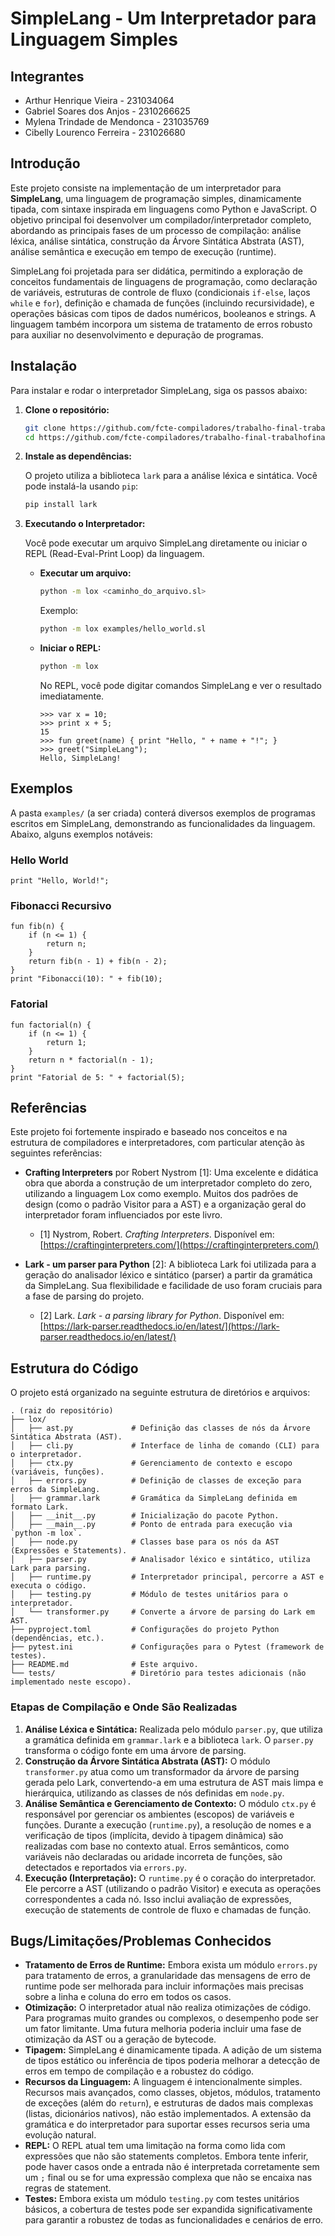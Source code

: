 # SimpleLang - Um Interpretador para Linguagem Simples

## Integrantes

- Arthur Henrique Vieira - 231034064
- Gabriel Soares dos Anjos - 2310266625
- Mylena Trindade de Mendonca - 231035769
- Cibelly Lourenco Ferreira - 231026680

## Introdução

Este projeto consiste na implementação de um interpretador para **SimpleLang**, uma linguagem de programação simples, dinamicamente tipada, com sintaxe inspirada em linguagens como Python e JavaScript. O objetivo principal foi desenvolver um compilador/interpretador completo, abordando as principais fases de um processo de compilação: análise léxica, análise sintática, construção da Árvore Sintática Abstrata (AST), análise semântica e execução em tempo de execução (runtime).

SimpleLang foi projetada para ser didática, permitindo a exploração de conceitos fundamentais de linguagens de programação, como declaração de variáveis, estruturas de controle de fluxo (condicionais `if-else`, laços `while` e `for`), definição e chamada de funções (incluindo recursividade), e operações básicas com tipos de dados numéricos, booleanos e strings. A linguagem também incorpora um sistema de tratamento de erros robusto para auxiliar no desenvolvimento e depuração de programas.

## Instalação

Para instalar e rodar o interpretador SimpleLang, siga os passos abaixo:

1.  **Clone o repositório:**

    ```bash
    git clone https://github.com/fcte-compiladores/trabalho-final-trabalhofinal-compiladores
    cd https://github.com/fcte-compiladores/trabalho-final-trabalhofinal-compiladores
    ```

2.  **Instale as dependências:**

    O projeto utiliza a biblioteca `lark` para a análise léxica e sintática. Você pode instalá-la usando `pip`:

    ```bash
    pip install lark
    ```

3.  **Executando o Interpretador:**

    Você pode executar um arquivo SimpleLang diretamente ou iniciar o REPL (Read-Eval-Print Loop) da linguagem.

    *   **Executar um arquivo:**

        ```bash
        python -m lox <caminho_do_arquivo.sl>
        ```

        Exemplo:

        ```bash
        python -m lox examples/hello_world.sl
        ```

    *   **Iniciar o REPL:**

        ```bash
        python -m lox
        ```

        No REPL, você pode digitar comandos SimpleLang e ver o resultado imediatamente.

        ```
        >>> var x = 10;
        >>> print x + 5;
        15
        >>> fun greet(name) { print "Hello, " + name + "!"; }
        >>> greet("SimpleLang");
        Hello, SimpleLang!
        ```

## Exemplos

A pasta `examples/` (a ser criada) conterá diversos exemplos de programas escritos em SimpleLang, demonstrando as funcionalidades da linguagem. Abaixo, alguns exemplos notáveis:

### Hello World

```simplelang
print "Hello, World!";
```

### Fibonacci Recursivo

```simplelang
fun fib(n) {
    if (n <= 1) {
        return n;
    }
    return fib(n - 1) + fib(n - 2);
}
print "Fibonacci(10): " + fib(10);
```

### Fatorial

```simplelang
fun factorial(n) {
    if (n <= 1) {
        return 1;
    }
    return n * factorial(n - 1);
}
print "Fatorial de 5: " + factorial(5);
```

## Referências

Este projeto foi fortemente inspirado e baseado nos conceitos e na estrutura de compiladores e interpretadores, com particular atenção às seguintes referências:

-   **Crafting Interpreters** por Robert Nystrom [1]: Uma excelente e didática obra que aborda a construção de um interpretador completo do zero, utilizando a linguagem Lox como exemplo. Muitos dos padrões de design (como o padrão Visitor para a AST) e a organização geral do interpretador foram influenciados por este livro.
    -   [1] Nystrom, Robert. *Crafting Interpreters*. Disponível em: [https://craftinginterpreters.com/](https://craftinginterpreters.com/)

-   **Lark - um parser para Python** [2]: A biblioteca Lark foi utilizada para a geração do analisador léxico e sintático (parser) a partir da gramática da SimpleLang. Sua flexibilidade e facilidade de uso foram cruciais para a fase de parsing do projeto.
    -   [2] Lark. *Lark - a parsing library for Python*. Disponível em: [https://lark-parser.readthedocs.io/en/latest/](https://lark-parser.readthedocs.io/en/latest/)

## Estrutura do Código

O projeto está organizado na seguinte estrutura de diretórios e arquivos:

```
. (raiz do repositório)
├── lox/
│   ├── ast.py             # Definição das classes de nós da Árvore Sintática Abstrata (AST).
│   ├── cli.py             # Interface de linha de comando (CLI) para o interpretador.
│   ├── ctx.py             # Gerenciamento de contexto e escopo (variáveis, funções).
│   ├── errors.py          # Definição de classes de exceção para erros da SimpleLang.
│   ├── grammar.lark       # Gramática da SimpleLang definida em formato Lark.
│   ├── __init__.py        # Inicialização do pacote Python.
│   ├── __main__.py        # Ponto de entrada para execução via `python -m lox`.
│   ├── node.py            # Classes base para os nós da AST (Expressões e Statements).
│   ├── parser.py          # Analisador léxico e sintático, utiliza Lark para parsing.
│   ├── runtime.py         # Interpretador principal, percorre a AST e executa o código.
│   ├── testing.py         # Módulo de testes unitários para o interpretador.
│   └── transformer.py     # Converte a árvore de parsing do Lark em AST.
├── pyproject.toml         # Configurações do projeto Python (dependências, etc.).
├── pytest.ini             # Configurações para o Pytest (framework de testes).
├── README.md              # Este arquivo.
└── tests/                 # Diretório para testes adicionais (não implementado neste escopo).
```

### Etapas de Compilação e Onde São Realizadas

1.  **Análise Léxica e Sintática:** Realizada pelo módulo `parser.py`, que utiliza a gramática definida em `grammar.lark` e a biblioteca `lark`. O `parser.py` transforma o código fonte em uma árvore de parsing.
2.  **Construção da Árvore Sintática Abstrata (AST):** O módulo `transformer.py` atua como um transformador da árvore de parsing gerada pelo Lark, convertendo-a em uma estrutura de AST mais limpa e hierárquica, utilizando as classes de nós definidas em `node.py`.
3.  **Análise Semântica e Gerenciamento de Contexto:** O módulo `ctx.py` é responsável por gerenciar os ambientes (escopos) de variáveis e funções. Durante a execução (`runtime.py`), a resolução de nomes e a verificação de tipos (implícita, devido à tipagem dinâmica) são realizadas com base no contexto atual. Erros semânticos, como variáveis não declaradas ou aridade incorreta de funções, são detectados e reportados via `errors.py`.
4.  **Execução (Interpretação):** O `runtime.py` é o coração do interpretador. Ele percorre a AST (utilizando o padrão Visitor) e executa as operações correspondentes a cada nó. Isso inclui avaliação de expressões, execução de statements de controle de fluxo e chamadas de função.

## Bugs/Limitações/Problemas Conhecidos

-   **Tratamento de Erros de Runtime:** Embora exista um módulo `errors.py` para tratamento de erros, a granularidade das mensagens de erro de runtime pode ser melhorada para incluir informações mais precisas sobre a linha e coluna do erro em todos os casos.
-   **Otimização:** O interpretador atual não realiza otimizações de código. Para programas muito grandes ou complexos, o desempenho pode ser um fator limitante. Uma futura melhoria poderia incluir uma fase de otimização da AST ou a geração de bytecode.
-   **Tipagem:** SimpleLang é dinamicamente tipada. A adição de um sistema de tipos estático ou inferência de tipos poderia melhorar a detecção de erros em tempo de compilação e a robustez do código.
-   **Recursos da Linguagem:** A linguagem é intencionalmente simples. Recursos mais avançados, como classes, objetos, módulos, tratamento de exceções (além do `return`), e estruturas de dados mais complexas (listas, dicionários nativos), não estão implementados. A extensão da gramática e do interpretador para suportar esses recursos seria uma evolução natural.
-   **REPL:** O REPL atual tem uma limitação na forma como lida com expressões que não são statements completos. Embora tente inferir, pode haver casos onde a entrada não é interpretada corretamente sem um `;` final ou se for uma expressão complexa que não se encaixa nas regras de statement.
-   **Testes:** Embora exista um módulo `testing.py` com testes unitários básicos, a cobertura de testes pode ser expandida significativamente para garantir a robustez de todas as funcionalidades e cenários de erro.


